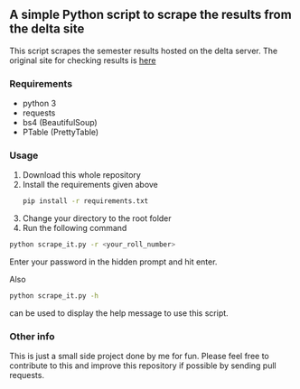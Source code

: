 ## A simple Python script to scrape the results from the delta site

This script scrapes the semester results hosted on the delta server.
The original site for checking results is [here](https://delta.nitt.edu/results/checkResult.html)

### Requirements
- python 3
- requests
- bs4 (BeautifulSoup)
- PTable (PrettyTable)

### Usage
1. Download this whole repository
2. Install the requirements given above
    ```bash
    pip install -r requirements.txt
    ```
3. Change your directory to the root folder
4. Run the following command
```bash
python scrape_it.py -r <your_roll_number>
```
Enter your password in the hidden prompt and hit enter.

Also
```bash
python scrape_it.py -h
```
can be used to display the help message to use this script.

### Other info
This is just a small side project done by me for fun.
Please feel free to contribute to this and improve this repository if possible by sending pull requests.
